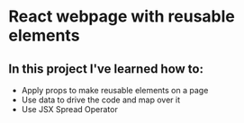 # React webpage with reusable elements

## In this project I've learned how to:

* Apply props to make reusable elements on a page
* Use data to drive the code and map over it
* Use JSX Spread Operator
